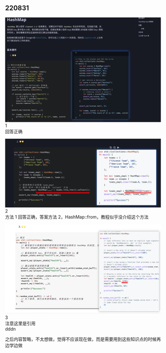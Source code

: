 ## 220831

![](./img/2022-08-31-19-58-03.png)  
1  
回答正确

![](./img/2022-09-01-09-24-07.png)  
2  
方法 1 回答正确，答案方法 2，HashMap::from，教程似乎没介绍这个方法

![](./img/2022-09-01-10-12-59.png)  
3  
注意这里是引用  
dddn

之后内容暂略，不太想做，觉得不应该现在做，而是需要用到这些知识点的时候再边学边做
